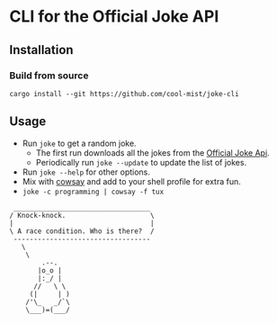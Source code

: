 # CLI for the Official Joke API

## Installation

### Build from source

`cargo install --git https://github.com/cool-mist/joke-cli`

## Usage

- Run `joke` to get a random joke.
    - The first run downloads all the jokes from the [Official Joke Api](https://github.com/15Dkatz/official_joke_api).
    - Periodically run `joke --update` to update the list of jokes.
- Run `joke --help` for other options.
- Mix with [cowsay](https://en.wikipedia.org/wiki/Cowsay) and add to your shell profile for extra fun.
- `joke -c programming | cowsay -f tux`

```shell
 __________________________________
/ Knock-knock.                     \
|                                  |
\ A race condition. Who is there?  /
 ----------------------------------
   \
    \
        .--.
       |o_o |
       |:_/ |
      //   \ \
     (|     | )
    /'\_   _/`\
    \___)=(___/

```


